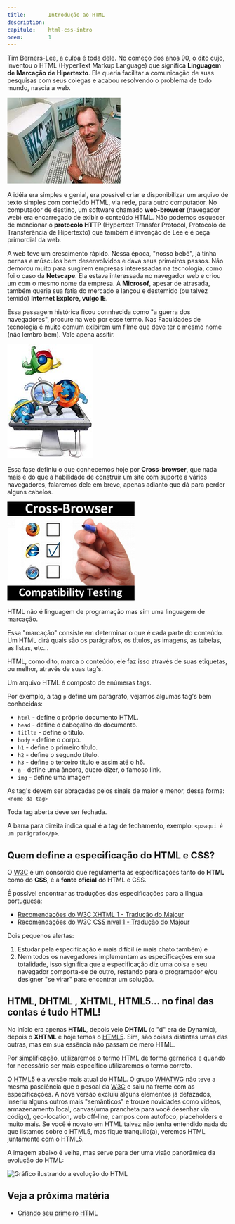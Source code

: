```yaml
---
title:       Introdução ao HTML
description:
capitulo:    html-css-intro
orem:        1
---
```


Tim Berners-Lee, a culpa é toda dele. No começo dos anos 90, o dito cujo, inventou o HTML (HyperText Markup Language)
que significa __Linguagem de Marcação de Hipertexto__. Ele queria facilitar a comunicação de suas pesquisas com seus
colegas e acabou resolvendo o problema de todo mundo, nascia a web.

![Foto de Tim Berners Lee](tim-berners-lee.jpg "Foto de Tim Berners Lee")

A idéia era simples e genial, era possível criar e disponibilizar um arquivo de texto simples com conteúdo HTML, via rede,
para outro computador. No computador de destino, um software chamado __web-browser__ (navegador web) era encarregado de exibir
o conteúdo HTML. Não podemos esquecer de mencionar o __protocolo HTTP__ (Hypertext Transfer Protocol,
Protocolo de Transferência de Hipertexto) que também é invenção de Lee e é peça primordial da web.

A web teve um crescimento rápido. Nessa época, "nosso bebê", já tinha pernas e músculos bem desenvolvidos e dava seus
primeiros passos. Não demorou muito para surgirem empresas interessadas na tecnologia, como foi o caso da __Netscape__.
Ela estava interessada no navegador web e criou um com o mesmo nome da empresa. A __Microsof__, apesar de atrasada, também
queria sua fatia do mercado e lançou e destemido (ou talvez temido) __Internet Explore, vulgo IE__.

Essa passagem histórica ficou connhecida como "a guerra dos navegadores", procure na web por esse termo. Nas Faculdades
de tecnologia é muito comum exibirem um filme que deve ter o mesmo nome (não lembro bem). Vale apena assitir.

![](war.jpeg)

Essa fase definiu o que conhecemos hoje por __Cross-browser__, que nada mais é do que a habilidade de construir um site
com suporte a vários navegadores, falaremos dele em breve, apenas adianto que dá para perder alguns cabelos.

![](cross-browser-testing.png)



HTML não é linguagem de programação mas sim uma linguagem de marcação.

Essa "marcação" consiste em determinar o que é cada parte do conteúdo. Um HTML dirá quais são os parágrafos, os títulos, as imagens,
as tabelas, as listas, etc...

HTML, como dito, marca o conteúdo, ele faz isso através de suas etiquetas, ou melhor, através de suas tag's.

Um arquivo HTML é composto de enúmeras tags.

Por exemplo, a tag `p` define um parágrafo, vejamos algumas tag's bem conhecidas:

- `html` - define o próprio documento HTML.
- `head` - define o cabeçalho do documento.
- `titlte` - define o título.
- `body` - define o corpo.
- `h1` - define o primeiro título.
- `h2` - define o segundo título.
- `h3` - define o terceiro título e assim até o h6.
- `a` - define uma âncora, quero dizer, o famoso link.
- `img` - define uma imagem

As tag's devem ser abraçadas pelos sinais de maior e menor, dessa forma: `<nome da tag>`

Toda tag aberta deve ser fechada.

A barra para direita indica qual é a tag de fechamento, exemplo: `<p>aqui é um parágrafo</p>`.




Quem define a especificação do HTML e CSS?
---

O [W3C](http://www.w3.org/) é um consórcio que regulamenta as especificações tanto do __HTML__ como do __CSS__,
é a __fonte oficial__ do HTML e CSS.

É possível encontrar as traduções das especificações para a língua portuguesa:

- [Recomendações do W3C XHTML 1 - Tradução do Majour](http://www.maujor.com/w3c/xhtml10_2ed.html)
- [Recomendações do W3C CSS nível 1 - Tradução do Majour](http://www.maujor.com/tutorialcss1/css1tut.shtml)

Dois pequenos alertas:

1. Estudar pela especificação é mais difícil (e mais chato também) e
2. Nem todos os navegadores implementam as especificações em sua totalidade, isso significa que a especificação diz uma
coisa e seu navegador comporta-se de outro, restando para o programador e/ou designer "se virar" para encontrar um solução.


HTML,   DHTML , XHTML, HTML5... no final das contas é tudo HTML!
---

No início era apenas __HTML__, depois veio __DHTML__ (o "d" era de Dynamic), depois o __XHTML__ e hoje temos o [HTML5](/html-css/html5/).
Sim, são coisas distintas umas das outras, mas em sua essência não passam de mero HTML.

Por simplificação, utilizaremos o termo HTML de forma gernérica e quando for necessário ser mais específico utilizaremos
o termo correto.

O [HTML5](/html-css/) é a versão mais atual do HTML. O grupo [WHATWG](http://www.whatwg.org/) não
teve a mesma pasciência que o pesoal da [W3C](http://www.w3.org/) e saiu na frente com as especificações.
A nova versão excluíu alguns elementos já defazados, inseriu alguns outros mais "semânticos" e trouxe novidades como
videos, armazenamento local, canvas(uma prancheta para você desenhar via código), geo-location, web off-line, campos
com autofoco, placeholders e muito mais. Se você é novato em HTML talvez não tenha entendido nada do que listamos sobre
o HTML5, mas fique tranquilo(a), veremos HTML juntamente com o HTML5.

A imagem abaixo é velha, mas serve para der uma visão panorâmica da evolução do HTML:

![Gráfico ilustrando a evolução do HTML](timeline.jpg "Gráfico ilustrando a evolução do HTML")



Veja a próxima matéria
---

- [Criando seu primeiro HTML](/html-css/primeiro-html/)